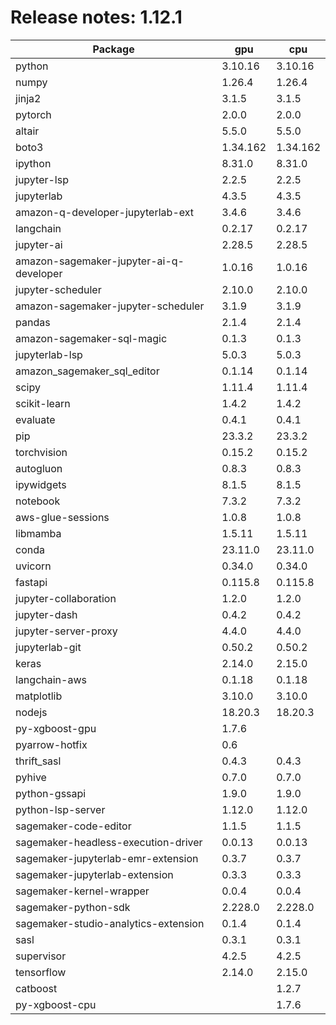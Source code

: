 # Release notes: 1.12.1

Package | gpu| cpu
---|---|---
python|3.10.16|3.10.16
numpy|1.26.4|1.26.4
jinja2|3.1.5|3.1.5
pytorch|2.0.0|2.0.0
altair|5.5.0|5.5.0
boto3|1.34.162|1.34.162
ipython|8.31.0|8.31.0
jupyter-lsp|2.2.5|2.2.5
jupyterlab|4.3.5|4.3.5
amazon-q-developer-jupyterlab-ext|3.4.6|3.4.6
langchain|0.2.17|0.2.17
jupyter-ai|2.28.5|2.28.5
amazon-sagemaker-jupyter-ai-q-developer|1.0.16|1.0.16
jupyter-scheduler|2.10.0|2.10.0
amazon-sagemaker-jupyter-scheduler|3.1.9|3.1.9
pandas|2.1.4|2.1.4
amazon-sagemaker-sql-magic|0.1.3|0.1.3
jupyterlab-lsp|5.0.3|5.0.3
amazon_sagemaker_sql_editor|0.1.14|0.1.14
scipy|1.11.4|1.11.4
scikit-learn|1.4.2|1.4.2
evaluate|0.4.1|0.4.1
pip|23.3.2|23.3.2
torchvision|0.15.2|0.15.2
autogluon|0.8.3|0.8.3
ipywidgets|8.1.5|8.1.5
notebook|7.3.2|7.3.2
aws-glue-sessions|1.0.8|1.0.8
libmamba|1.5.11|1.5.11
conda|23.11.0|23.11.0
uvicorn|0.34.0|0.34.0
fastapi|0.115.8|0.115.8
jupyter-collaboration|1.2.0|1.2.0
jupyter-dash|0.4.2|0.4.2
jupyter-server-proxy|4.4.0|4.4.0
jupyterlab-git|0.50.2|0.50.2
keras|2.14.0|2.15.0
langchain-aws|0.1.18|0.1.18
matplotlib|3.10.0|3.10.0
nodejs|18.20.3|18.20.3
py-xgboost-gpu|1.7.6| 
pyarrow-hotfix|0.6| 
thrift_sasl|0.4.3|0.4.3
pyhive|0.7.0|0.7.0
python-gssapi|1.9.0|1.9.0
python-lsp-server|1.12.0|1.12.0
sagemaker-code-editor|1.1.5|1.1.5
sagemaker-headless-execution-driver|0.0.13|0.0.13
sagemaker-jupyterlab-emr-extension|0.3.7|0.3.7
sagemaker-jupyterlab-extension|0.3.3|0.3.3
sagemaker-kernel-wrapper|0.0.4|0.0.4
sagemaker-python-sdk|2.228.0|2.228.0
sagemaker-studio-analytics-extension|0.1.4|0.1.4
sasl|0.3.1|0.3.1
supervisor|4.2.5|4.2.5
tensorflow|2.14.0|2.15.0
catboost| |1.2.7
py-xgboost-cpu| |1.7.6
